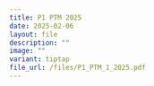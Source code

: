 ```yaml
---
title: P1 PTM 2025
date: 2025-02-06
layout: file
description: ""
image: ""
variant: tiptap
file_url: /files/P1_PTM_1_2025.pdf
---
```

